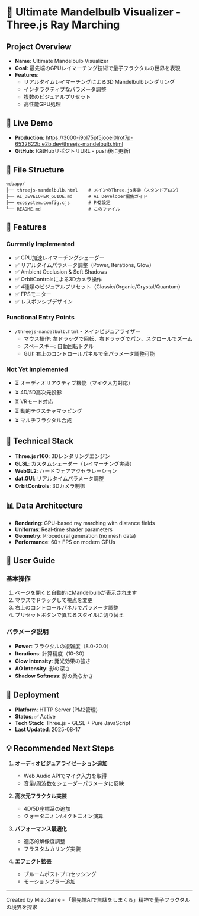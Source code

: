 # 🌌 Ultimate Mandelbulb Visualizer - Three.js Ray Marching

## Project Overview
- **Name**: Ultimate Mandelbulb Visualizer
- **Goal**: 最先端のGPUレイマーチング技術で量子フラクタルの世界を表現
- **Features**: 
  - リアルタイムレイマーチングによる3D Mandelbulbレンダリング
  - インタラクティブなパラメータ調整
  - 複数のビジュアルプリセット
  - 高性能GPU処理

## 🚀 Live Demo
- **Production**: https://3000-i9ol75pf5jooei0lrot7p-6532622b.e2b.dev/threejs-mandelbulb.html
- **GitHub**: (GitHubリポジトリURL - push後に更新)

## 📁 File Structure
```
webapp/
├── threejs-mandelbulb.html    # メインのThree.js実装（スタンドアロン）
├── AI_DEVELOPER_GUIDE.md      # AI Developer編集ガイド
├── ecosystem.config.cjs       # PM2設定
└── README.md                  # このファイル
```

## 🎨 Features

### Currently Implemented
- ✅ GPU加速レイマーチングシェーダー
- ✅ リアルタイムパラメータ調整（Power, Iterations, Glow）
- ✅ Ambient Occlusion & Soft Shadows
- ✅ OrbitControlsによる3Dカメラ操作
- ✅ 4種類のビジュアルプリセット（Classic/Organic/Crystal/Quantum）
- ✅ FPSモニター
- ✅ レスポンシブデザイン

### Functional Entry Points
- `/threejs-mandelbulb.html` - メインビジュアライザー
  - マウス操作: 左ドラッグで回転、右ドラッグでパン、スクロールでズーム
  - スペースキー: 自動回転トグル
  - GUI: 右上のコントロールパネルで全パラメータ調整可能

### Not Yet Implemented
- ⏳ オーディオリアクティブ機能（マイク入力対応）
- ⏳ 4D/5D高次元投影
- ⏳ VRモード対応
- ⏳ 動的テクスチャマッピング
- ⏳ マルチフラクタル合成

## 🔧 Technical Stack
- **Three.js r160**: 3Dレンダリングエンジン
- **GLSL**: カスタムシェーダー（レイマーチング実装）
- **WebGL2**: ハードウェアアクセラレーション
- **dat.GUI**: リアルタイムパラメータ調整
- **OrbitControls**: 3Dカメラ制御

## 📊 Data Architecture
- **Rendering**: GPU-based ray marching with distance fields
- **Uniforms**: Real-time shader parameters
- **Geometry**: Procedural generation (no mesh data)
- **Performance**: 60+ FPS on modern GPUs

## 👤 User Guide

### 基本操作
1. ページを開くと自動的にMandelbulbが表示されます
2. マウスでドラッグして視点を変更
3. 右上のコントロールパネルでパラメータ調整
4. プリセットボタンで異なるスタイルに切り替え

### パラメータ説明
- **Power**: フラクタルの複雑度（8.0-20.0）
- **Iterations**: 計算精度（10-30）
- **Glow Intensity**: 発光効果の強さ
- **AO Intensity**: 影の深さ
- **Shadow Softness**: 影の柔らかさ

## 🚀 Deployment
- **Platform**: HTTP Server (PM2管理)
- **Status**: ✅ Active
- **Tech Stack**: Three.js + GLSL + Pure JavaScript
- **Last Updated**: 2025-08-17

## 💡 Recommended Next Steps
1. **オーディオビジュアライゼーション追加**
   - Web Audio APIでマイク入力を取得
   - 音量/周波数をシェーダーパラメータに反映

2. **高次元フラクタル実装**
   - 4D/5D座標系の追加
   - クォータニオン/オクトニオン演算

3. **パフォーマンス最適化**
   - 適応的解像度調整
   - フラスタムカリング実装

4. **エフェクト拡張**
   - ブルームポストプロセッシング
   - モーションブラー追加

---

Created by MizuGame - 「最先端AIで無駄をしまくる」精神で量子フラクタルの境界を探求